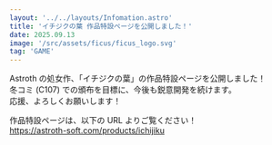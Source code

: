 ```yaml
---
layout: '../../layouts/Infomation.astro'
title: 'イチジクの葉 作品特設ページを公開しました！'
date: 2025.09.13
image: '/src/assets/ficus/ficus_logo.svg'
tag: 'GAME'
---
```


Astroth の処女作、「イチジクの葉」の作品特設ページを公開しました！<br>
冬コミ (C107) での頒布を目標に、今後も鋭意開発を続けます。<br>
応援、よろしくお願いします！

作品特設ページは、以下の URL よりご覧ください！<br>
https://astroth-soft.com/products/ichijiku
